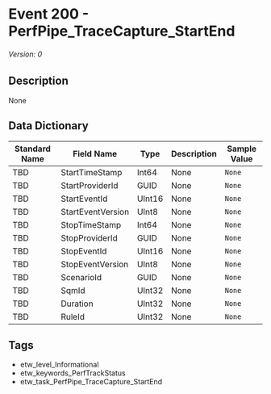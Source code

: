 # Event 200 - PerfPipe_TraceCapture_StartEnd
###### Version: 0

## Description
None

## Data Dictionary
|Standard Name|Field Name|Type|Description|Sample Value|
|---|---|---|---|---|
|TBD|StartTimeStamp|Int64|None|`None`|
|TBD|StartProviderId|GUID|None|`None`|
|TBD|StartEventId|UInt16|None|`None`|
|TBD|StartEventVersion|UInt8|None|`None`|
|TBD|StopTimeStamp|Int64|None|`None`|
|TBD|StopProviderId|GUID|None|`None`|
|TBD|StopEventId|UInt16|None|`None`|
|TBD|StopEventVersion|UInt8|None|`None`|
|TBD|ScenarioId|GUID|None|`None`|
|TBD|SqmId|UInt32|None|`None`|
|TBD|Duration|UInt32|None|`None`|
|TBD|RuleId|UInt32|None|`None`|

## Tags
* etw_level_Informational
* etw_keywords_PerfTrackStatus
* etw_task_PerfPipe_TraceCapture_StartEnd